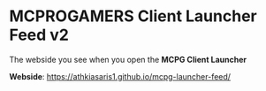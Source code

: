 # MCPROGAMERS Client Launcher Feed v2
The webside you see when you open the **MCPG Client Launcher**

**Webside**: https://athkiasaris1.github.io/mcpg-launcher-feed/
